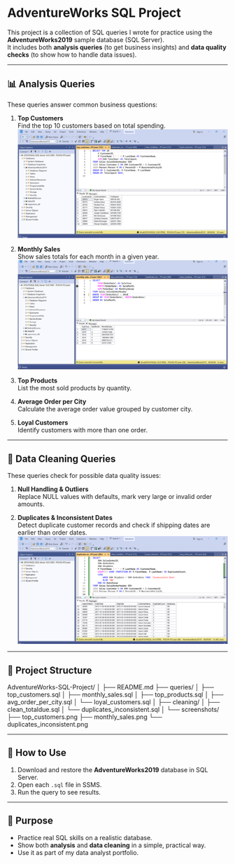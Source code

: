 # AdventureWorks SQL Project

This project is a collection of SQL queries I wrote for practice using the **AdventureWorks2019** sample database (SQL Server).  
It includes both **analysis queries** (to get business insights) and **data quality checks** (to show how to handle data issues).

---

## 📊 Analysis Queries
These queries answer common business questions:

1. **Top Customers**  
   Find the top 10 customers based on total spending.  
   ![Top Customers](screenshots/top_customers.png)

2. **Monthly Sales**  
   Show sales totals for each month in a given year.  
   ![Monthly Sales](screenshots/monthly_sales.png)

3. **Top Products**  
   List the most sold products by quantity.  

4. **Average Order per City**  
   Calculate the average order value grouped by customer city.  

5. **Loyal Customers**  
   Identify customers with more than one order.  

---

## 🧹 Data Cleaning Queries
These queries check for possible data quality issues:

1. **Null Handling & Outliers**  
   Replace NULL values with defaults, mark very large or invalid order amounts.  

2. **Duplicates & Inconsistent Dates**  
   Detect duplicate customer records and check if shipping dates are earlier than order dates.  
   ![Duplicates Inconsistent](screenshots/duplicates_inconsistent.png)

---

## 📂 Project Structure
AdventureWorks-SQL-Project/
│
├── README.md
├── queries/
│ ├── top_customers.sql
│ ├── monthly_sales.sql
│ ├── top_products.sql
│ ├── avg_order_per_city.sql
│ └── loyal_customers.sql
│
├── cleaning/
│ ├── clean_totaldue.sql
│ └── duplicates_inconsistent.sql
│
└── screenshots/
├── top_customers.png
├── monthly_sales.png
└── duplicates_inconsistent.png

---

## 🚀 How to Use
1. Download and restore the **AdventureWorks2019** database in SQL Server.  
2. Open each `.sql` file in SSMS.  
3. Run the query to see results.  

---

## 🔑 Purpose
- Practice real SQL skills on a realistic database.  
- Show both **analysis** and **data cleaning** in a simple, practical way.  
- Use it as part of my data analyst portfolio.
